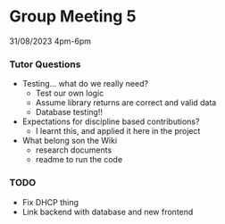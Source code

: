 # Group Meeting 5
31/08/2023 4pm-6pm

### Tutor Questions
- Testing... what do we really need?
	- Test our own logic
	- Assume library returns are correct and valid data
	- Database testing!!
- Expectations for discipline based contributions?
	- I learnt this, and applied it here in the project
- What belong son the Wiki
	- research documents
	- readme to run the code

### TODO
- Fix DHCP thing
- Link backend with database and new frontend
